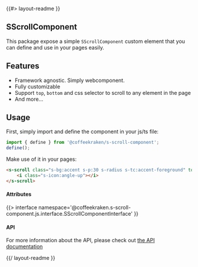 <!--
/**
 * @name            README
 * @namespace       doc
 * @type            Markdown
 * @platform        md
 * @status          stable
 * @menu            Documentation           /doc/readme
 *
 * @since           2.0.0
 * @author    Olivier Bossel <olivier.bossel@gmail.com> (https://coffeekraken.io)
 */
-->

{{#> layout-readme }}

## SScrollComponent

This package expose a simple `SScrollComponent` custom element that you can define and use in your pages easily.

## Features

-   Framework agnostic. Simply webcomponent.
-   Fully customizable
-   Support `top`, `bottom` and css selector to scroll to any element in the page
-   And more...

## Usage

First, simply import and define the component in your js/ts file:

```js
import { define } from '@coffeekraken/s-scroll-component';
define();
```

Make use of it in your pages:

```html
<s-scroll class="s-bg:accent s-p:30 s-radius s-tc:accent-foreground" to="top">
    <i class="s-icon:angle-up"></i>
</s-scroll>
```

#### Attributes

{{> interface namespace='@coffeekraken.s-scroll-component.js.interface.SScrollComponentInterface' }}

#### API

For more information about the API, please check out [the API documentation](/api/@coffeekraken.s-scroll-component.js.SScrollComponent)

{{/ layout-readme }}
